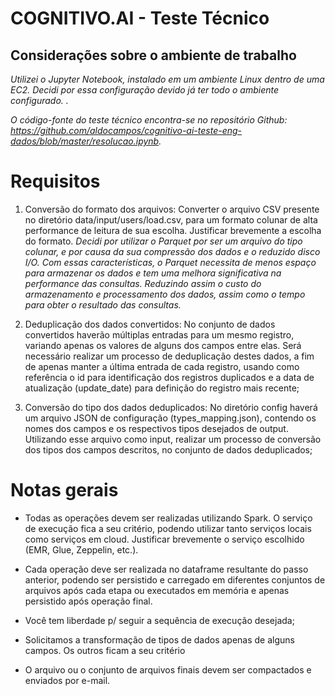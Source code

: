 # COGNITIVO.AI - Teste Técnico

## Considerações sobre o ambiente de trabalho
*Utilizei o Jupyter Notebook, instalado em um ambiente Linux dentro de uma EC2. Decidi por essa configuração devido já ter todo o ambiente configurado.  .* 

*O código-fonte do teste técnico encontra-se no repositório Github: https://github.com/aldocampos/cognitivo-ai-teste-eng-dados/blob/master/resolucao.ipynb.* 

# Requisitos
1. Conversão do formato dos arquivos: Converter o arquivo CSV presente no diretório data/input/users/load.csv, 
para um formato colunar de alta performance de leitura de sua escolha. Justificar brevemente a escolha do formato. *Decidi por utilizar o Parquet por ser um arquivo do tipo colunar, e por causa da sua compressão dos dados e o reduzido disco I/O. Com essas características, o Parquet necessita de menos espaço para armazenar os dados e tem uma melhora significativa na performance das consultas. Reduzindo assim o custo do armazenamento e processamento dos dados, assim como o tempo para obter o resultado das consultas.*

2. Deduplicação dos dados convertidos: No conjunto de dados convertidos haverão múltiplas entradas para um mesmo registro, 
variando apenas os valores de alguns dos campos entre elas. 
Será necessário realizar um processo de deduplicação destes dados, a fim de apenas manter a última entrada de cada registro, 
usando como referência o id para identificação dos registros duplicados e a data de atualização (update_date) para definição do 
registro mais recente;

3. Conversão do tipo dos dados deduplicados: No diretório config haverá um arquivo JSON de configuração (types_mapping.json), 
contendo os nomes dos campos e os respectivos tipos desejados de output. Utilizando esse arquivo como input, realizar um 
processo de conversão dos tipos dos campos descritos, no conjunto de dados deduplicados;

# Notas gerais
- Todas as operações devem ser realizadas utilizando Spark. O serviço de execução fica a seu critério, podendo utilizar tanto 
serviços locais como serviços em cloud. Justificar brevemente o serviço escolhido (EMR, Glue, Zeppelin, etc.).

- Cada operação deve ser realizada no dataframe resultante do passo anterior, podendo ser persistido e carregado em diferentes 
conjuntos de arquivos após cada etapa ou executados em memória e apenas persistido após operação final.

- Você tem liberdade p/ seguir a sequência de execução desejada;

- Solicitamos a transformação de tipos de dados apenas de alguns campos. Os outros ficam a seu critério

- O arquivo ou o conjunto de arquivos finais devem ser compactados e enviados por e-mail.